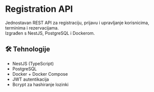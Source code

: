 # Registration API

Jednostavan REST API za registraciju, prijavu i upravljanje korisnicima, terminima i rezervacijama.  
Izgrađen s NestJS, PostgreSQL i Dockerom.

## 🛠 Tehnologije

- NestJS (TypeScript)
- PostgreSQL
- Docker + Docker Compose
- JWT autentikacija
- Bcrypt za hashiranje lozinki

